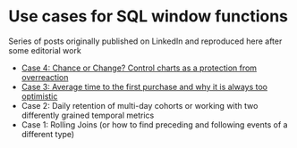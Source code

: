 # Use cases for SQL window functions 

Series of posts originally published on LinkedIn and reproduced here after some editorial work


* [Case 4: Chance or Change? Control charts as a protection from overreaction](https://github.com/vryzhov/sql-texts/tree/master/case4) 
* [Case 3: Average time to the first purchase and why it is always too optimistic](https://github.com/vryzhov/sql-texts/tree/master/case3) 
* Case 2: Daily retention of multi-day cohorts or working with two differently grained temporal metrics
* Case 1: Rolling Joins (or how to find preceding and following events of a different type)






